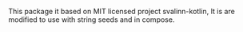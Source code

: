 This package it based on MIT licensed project svalinn-kotlin,
It is are modified to use with string seeds and in compose.

